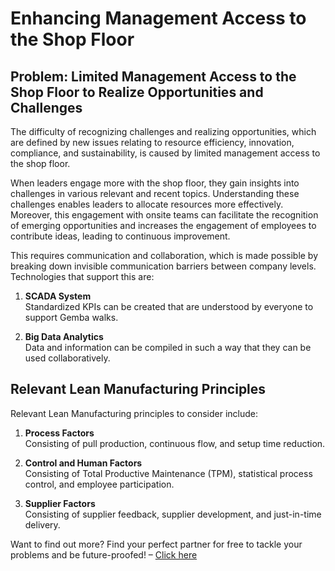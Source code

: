 # Enhancing Management Access to the Shop Floor

## Problem: Limited Management Access to the Shop Floor to Realize Opportunities and Challenges

The difficulty of recognizing challenges and realizing opportunities, which are defined by new issues relating to resource efficiency, innovation, compliance, and sustainability, is caused by limited management access to the shop floor.

When leaders engage more with the shop floor, they gain insights into challenges in various relevant and recent topics. Understanding these challenges enables leaders to allocate resources more effectively. Moreover, this engagement with onsite teams can facilitate the recognition of emerging opportunities and increases the engagement of employees to contribute ideas, leading to continuous improvement.

This requires communication and collaboration, which is made possible by breaking down invisible communication barriers between company levels. Technologies that support this are:

1. **SCADA System**  
   Standardized KPIs can be created that are understood by everyone to support Gemba walks.

2. **Big Data Analytics**  
   Data and information can be compiled in such a way that they can be used collaboratively.

## Relevant Lean Manufacturing Principles

Relevant Lean Manufacturing principles to consider include:

1. **Process Factors**  
   Consisting of pull production, continuous flow, and setup time reduction.

2. **Control and Human Factors**  
   Consisting of Total Productive Maintenance (TPM), statistical process control, and employee participation.

3. **Supplier Factors**  
   Consisting of supplier feedback, supplier development, and just-in-time delivery.

Want to find out more? Find your perfect partner for free to tackle your problems and be future-proofed! – [Click here](https://sfn.chemistree.de/de/community/sfn/frageboegen/industrieunternehmen/register)
